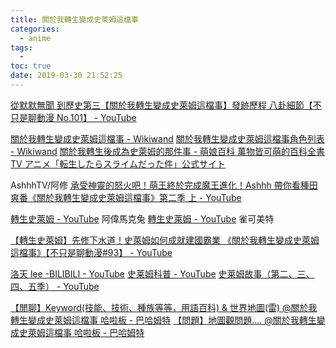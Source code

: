 ```yaml
---
title: 關於我轉生變成史萊姆這檔事
categories:
  - anime
tags:
  -
toc: true
date: 2019-03-30 21:52:25
---
```


[從默默無聞 到歷史第三【關於我轉生變成史萊姆這檔事】發跡歷程 八卦細節【不只是聊動漫 No.101】 - YouTube](https://www.youtube.com/watch?v=IuI_Y7NTwAI)

[關於我轉生變成史萊姆這檔事 - Wikiwand](https://www.wikiwand.com/zh-hk/%E9%97%9C%E6%96%BC%E6%88%91%E8%BD%89%E7%94%9F%E8%AE%8A%E6%88%90%E5%8F%B2%E8%90%8A%E5%A7%86%E9%80%99%E6%AA%94%E4%BA%8B)
[關於我轉生變成史萊姆這檔事角色列表 - Wikiwand](https://www.wikiwand.com/zh-hk/%E9%97%9C%E6%96%BC%E6%88%91%E8%BD%89%E7%94%9F%E8%AE%8A%E6%88%90%E5%8F%B2%E8%90%8A%E5%A7%86%E9%80%99%E6%AA%94%E4%BA%8B%E8%A7%92%E8%89%B2%E5%88%97%E8%A1%A8)
[關於我轉生後成為史萊姆的那件事 - 萌娘百科 萬物皆可萌的百科全書](https://zh.moegirl.org/zh-hant/%E5%85%B3%E4%BA%8E%E6%88%91%E8%BD%AC%E7%94%9F%E5%90%8E%E6%88%90%E4%B8%BA%E5%8F%B2%E8%8E%B1%E5%A7%86%E7%9A%84%E9%82%A3%E4%BB%B6%E4%BA%8B)
[TV アニメ「転生したらスライムだった件」公式サイト](http://www.ten-sura.com/)

AshhhTV/阿修
[承受神靈的怒火吧！萌王終於完成魔王進化！Ashhh 帶你看種田爽番《關於我轉生變成史萊姆這檔事》第二季 上 - YouTube](https://www.youtube.com/watch?v=_70p_t-cihE)

[轉生史萊姆 - YouTube](https://www.youtube.com/playlist?list=PL_HeCgQ1UnCP_qaA2dh9oOMjodPYYEXhx) 阿偉馬克兔
[轉生史萊姆 - YouTube](https://www.youtube.com/playlist?list=PLA7wvGMXTOLt3IEceF50U8vFI3mN1je1h) 雀可美特

[【轉生史萊姆】先修下水道！史萊姆如何成就建國霸業 《關於我轉生變成史萊姆這檔事》【不只是聊動漫#93】 - YouTube](https://www.youtube.com/watch?v=Mu7cOgOPNHs)

[洛天 lee -BILIBILI - YouTube](https://www.youtube.com/channel/UCMD9Ww2m1_oBjGBIy_Yn5fA)
[史莱姆科普 - YouTube](https://www.youtube.com/playlist?list=PLlw2XE61KvHEhhLi7PSQvZZ2TiNrQa48E)
[史莱姆故事（第二、三、四、五季） - YouTube](https://www.youtube.com/playlist?list=PLlw2XE61KvHFq2e6ZUGigZUJ1SCurdDU4)

[【閒聊】Keyword(技能、技術、種族等等，用語百科) & 世界地圖(雷) @關於我轉生變成史萊姆這檔事 哈啦板 - 巴哈姆特](https://forum.gamer.com.tw/C.php?bsn=46613&snA=338)
[【問題】地圖觀問題.... @關於我轉生變成史萊姆這檔事 哈啦板 - 巴哈姆特](https://forum.gamer.com.tw/C.php?bsn=46613&snA=327)
